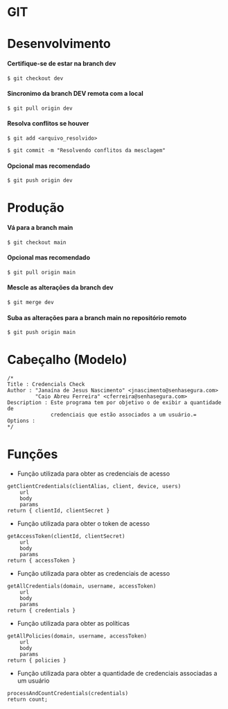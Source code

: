 
# GIT

# Desenvolvimento

#### Certifique-se de estar na branch dev

```$ git checkout dev```

#### Sincronimo da branch DEV remota com a local

```$ git pull origin dev```

#### Resolva conflitos se houver

```$ git add <arquivo_resolvido>```

```$ git commit -m "Resolvendo conflitos da mesclagem"```

#### Opcional mas recomendado

```$ git push origin dev```

# Produção

#### Vá para a branch main

```$ git checkout main```

#### Opcional mas recomendado

```$ git pull origin main```

#### Mescle as alterações da branch dev

```$ git merge dev```

#### Suba as alterações para a branch main no repositório remoto

```$ git push origin main```

# Cabeçalho (Modelo)

```
/* 
Title : Credencials Check
Author : "Janaína de Jesus Nascimento" <jnascimento@senhasegura.com>
         "Caio Abreu Ferreira" <cferreira@senhasegura.com>
Description : Este programa tem por objetivo o de exibir a quantidade de 
              credenciais que estão associados a um usuário.=
Options : 
*/
```

# Funções

- Função utilizada para obter as credenciais de acesso
```
getClientCredentials(clientAlias, client, device, users)
	url
	body
	params
return { clientId, clientSecret }
```

- Função utilizada para obter o token de acesso
```
getAccessToken(clientId, clientSecret)
	url
	body
	params
return { accessToken }
```

- Função utilizada para obter as credenciais de acesso
```
getAllCredentials(domain, username, accessToken)
	url
	body
	params
return { credentials }
```

- Função utilizada para obter as políticas
```
getAllPolicies(domain, username, accessToken)
	url
	body
	params
return { policies }
```

- Função utilizada para obter a quantidade de credenciais associadas a um usuário
```
processAndCountCredentials(credentials)
return count;
```